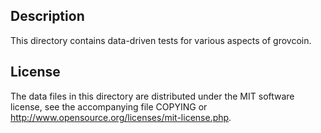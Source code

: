 Description
------------

This directory contains data-driven tests for various aspects of grovcoin.

License
--------

The data files in this directory are distributed under the MIT software
license, see the accompanying file COPYING or
http://www.opensource.org/licenses/mit-license.php.

